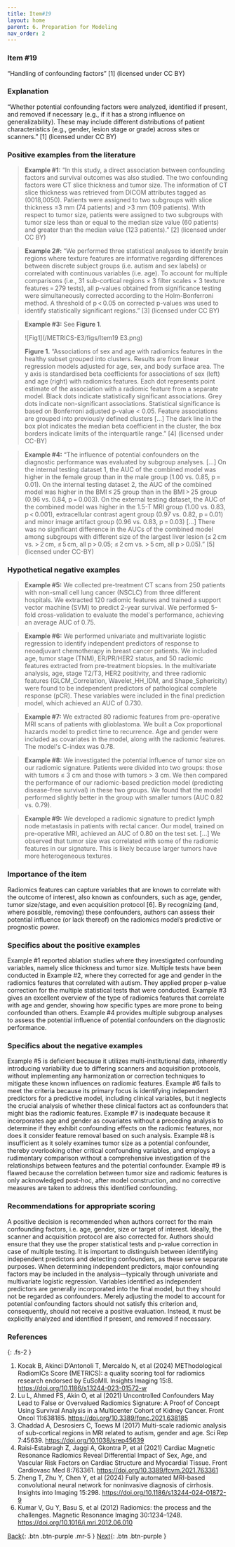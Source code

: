 ```yaml
---
title: Item#19
layout: home
parent: 6. Preparation for Modeling
nav_order: 2
---
```


### Item #19
“Handling of confounding factors” [1]  (licensed under CC BY)

### Explanation 
“Whether potential confounding factors were analyzed, identified if present, and removed if necessary (e.g., if it has a strong influence on generalizability). These may include different distributions of patient characteristics (e.g., gender, lesion stage or grade) across sites or scanners.” [1]  (licensed under CC BY)

### Positive examples from the literature
> **Example #1:** “In this study, a direct association between confounding factors and survival outcomes was also studied. The two confounding factors were CT slice thickness and tumor size. The information of CT slice thickness was retrieved from DICOM attributes tagged as (0018,0050). Patients were assigned to two subgroups with slice thickness ≤3 mm (74 patients) and >3 mm (109 patients). With respect to tumor size, patients were assigned to two subgroups with tumor size less than or equal to the median size value (60 patients) and greater than the median value (123 patients).” [2] (licensed under CC BY) 

> **Example 2#:** “We performed three statistical analyses to identify brain regions where texture features are informative regarding differences between discrete subject groups (i.e. autism and sex labels) or correlated with continuous variables (i.e. age). To account for multiple comparisons (i.e., 31 sub-cortical regions × 3 filter scales × 3 texture features = 279 tests), all p-values obtained from significance testing were simultaneously corrected according to the Holm-Bonferroni method. A threshold of p < 0.05 on corrected p-values was used to identify statistically significant regions.” [3] (licensed under CC BY)

> **Example #3:** See **Figure 1**.
>
>![Fig1](/METRICS-E3/figs/Item19 E3.png) 
>
> **Figure 1.** “Associations of sex and age with radiomics features in the healthy subset grouped into clusters. Results are from linear regression models adjusted for age, sex, and body surface area. The y axis is standardised beta coefficients for associations of sex (left) and age (right) with radiomics features. Each dot represents point estimate of the association with a radiomic feature from a separate model. Black dots indicate statistically significant associations. Grey dots indicate non-significant associations. Statistical significance is based on Bonferroni adjusted p-value < 0.05. Feature associations are grouped into previously defined clusters […] The dark line in the box plot indicates the median beta coefficient in the cluster, the box borders indicate limits of the interquartile range.” [4] (licensed under CC-BY)

> **Example #4:** “The influence of potential confounders on the diagnostic performance was evaluated by subgroup analyses. […]
On the internal testing dataset 1, the AUC of the combined model was higher in the female group than in the male group (1.00 vs. 0.85, p = 0.01). On the internal testing dataset 2, the AUC of the combined model was higher in the BMI ≤ 25 group than in the BMI > 25 group (0.96 vs. 0.84, p = 0.003). On the external testing dataset, the AUC of the combined model was higher in the 1.5-T MRI group (1.00 vs. 0.83, p < 0.001), extracellular contrast agent group (0.97 vs. 0.82, p = 0.01) and minor image artifact group (0.96 vs. 0.83, p = 0.03) […]
There was no significant difference in the AUCs of the combined model among subgroups with different size of the largest liver lesion (≤ 2 cm vs. > 2 cm, ≤ 5 cm, all p > 0.05; ≤ 2 cm vs. > 5 cm, all p > 0.05).” [5] (licensed under CC-BY)

### Hypothetical negative examples
> **Example #5:** We collected pre-treatment CT scans from 250 patients with non-small cell lung cancer (NSCLC) from three different hospitals. We extracted 120 radiomic features and trained a support vector machine (SVM) to predict 2-year survival. We performed 5-fold cross-validation to evaluate the model's performance, achieving an average AUC of 0.75.

> **Example #6:** We performed univariate and multivariate logistic regression to identify independent predictors of response to neoadjuvant chemotherapy in breast cancer patients. We included age, tumor stage (TNM), ER/PR/HER2 status, and 50 radiomic features extracted from pre-treatment biopsies. In the multivariate analysis, age, stage T2/T3, HER2 positivity, and three radiomic features (GLCM_Correlation, Wavelet_HH_IDM, and Shape_Sphericity) were found to be independent predictors of pathological complete response (pCR). These variables were included in the final prediction model, which achieved an AUC of 0.730.

> **Example #7:** We extracted 80 radiomic features from pre-operative MRI scans of patients with glioblastoma. We built a Cox proportional hazards model to predict time to recurrence. Age and gender were included as covariates in the model, along with the radiomic features. The model's C-index was 0.78.

> **Example #8:** We investigated the potential influence of tumor size on our radiomic signature. Patients were divided into two groups: those with tumors ≤ 3 cm and those with tumors > 3 cm. We then compared the performance of our radiomic-based prediction model (predicting disease-free survival) in these two groups. We found that the model performed slightly better in the group with smaller tumors (AUC 0.82 vs. 0.79).

> **Example #9:** We developed a radiomic signature to predict lymph node metastasis in patients with rectal cancer. Our model, trained on pre-operative MRI, achieved an AUC of 0.80 on the test set. […] We observed that tumor size was correlated with some of the radiomic features in our signature. This is likely because larger tumors have more heterogeneous textures.

### Importance of the item
Radiomics features can capture variables that are known to correlate with the outcome of interest, also known as confounders, such as age, gender, tumor size/stage, and even acquisition protocol [6]. By recognizing (and, where possible, removing) these confounders, authors can assess their potential influence (or lack thereof) on the radiomics model’s predictive or prognostic power. 

### Specifics about the positive examples
Example #1 reported ablation studies where they investigated confounding variables, namely slice thickness and tumor size. Multiple tests have been conducted in Example #2, where they corrected for age and gender in the radiomics features that correlated with autism. They applied proper p-value correction for the multiple statistical tests that were conducted. Example #3 gives an excellent overview of the type of radiomics features that correlate with age and gender, showing how specific types are more prone to being confounded than others. Example #4 provides multiple subgroup analyses to assess the potential influence of potential confounders on the diagnostic performance.

### Specifics about the negative examples
Example #5 is deficient because it utilizes multi-institutional data, inherently introducing variability due to differing scanners and acquisition protocols, without implementing any harmonization or correction techniques to mitigate these known influences on radiomic features. Example #6 fails to meet the criteria because its primary focus is identifying independent predictors for a predictive model, including clinical variables, but it neglects the crucial analysis of whether these clinical factors act as confounders that might bias the radiomic features. Example #7 is inadequate because it incorporates age and gender as covariates without a preceding analysis to determine if they exhibit confounding effects on the radiomic features, nor does it consider feature removal based on such analysis. Example #8 is insufficient as it solely examines tumor size as a potential confounder, thereby overlooking other critical confounding variables, and employs a rudimentary comparison without a comprehensive investigation of the relationships between features and the potential confounder. Example #9 is flawed because the correlation between tumor size and radiomic features is only acknowledged post-hoc, after model construction, and no corrective measures are taken to address this identified confounding.

### Recommendations for appropriate scoring
A positive decision is recommended when authors correct for the main confounding factors, i.e. age, gender, size or target of interest. Ideally, the scanner and acquisition protocol are also corrected for. Authors should ensure that they use the proper statistical tests and p-value correction in case of multiple testing.
It is important to distinguish between identifying independent predictors and detecting confounders, as these serve separate purposes. When determining independent predictors, major confounding factors may be included in the analysis—typically through univariate and multivariate logistic regression. Variables identified as independent predictors are generally incorporated into the final model, but they should not be regarded as confounders.
Merely adjusting the model to account for potential confounding factors should not satisfy this criterion and, consequently, should not receive a positive evaluation. Instead, it must be explicitly analyzed and identified if present, and removed if necessary.

### References

{: .fs-2 }

1. 	Kocak B, Akinci D’Antonoli T, Mercaldo N, et al (2024) METhodological RadiomICs Score (METRICS): a quality scoring tool for radiomics research endorsed by EuSoMII. Insights Imaging 15:8. https://doi.org/10.1186/s13244-023-01572-w
2. 	Lu L, Ahmed FS, Akin O, et al (2021) Uncontrolled Confounders May Lead to False or Overvalued Radiomics Signature: A Proof of Concept Using Survival Analysis in a Multicenter Cohort of Kidney Cancer. Front Oncol 11:638185. https://doi.org/10.3389/fonc.2021.638185
3. 	Chaddad A, Desrosiers C, Toews M (2017) Multi-scale radiomic analysis of sub-cortical regions in MRI related to autism, gender and age. Sci Rep 7:45639. https://doi.org/10.1038/srep45639
4. 	Raisi-Estabragh Z, Jaggi A, Gkontra P, et al (2021) Cardiac Magnetic Resonance Radiomics Reveal Differential Impact of Sex, Age, and Vascular Risk Factors on Cardiac Structure and Myocardial Tissue. Front Cardiovasc Med 8:763361. https://doi.org/10.3389/fcvm.2021.763361
5. 	Zheng T, Zhu Y, Chen Y, et al (2024) Fully automated MRI-based convolutional neural network for noninvasive diagnosis of cirrhosis. Insights into Imaging 15:298. https://doi.org/10.1186/s13244-024-01872-9
6. 	Kumar V, Gu Y, Basu S, et al (2012) Radiomics: the process and the challenges. Magnetic Resonance Imaging 30:1234–1248. https://doi.org/10.1016/j.mri.2012.06.010

[Back](https://radiomic.github.io/METRICS-E3/docs/Preparation%20for%20Modeling%20(Item%2018-19)/Item%2018.html){: .btn .btn-purple  .mr-5  }
[Next](https://radiomic.github.io/METRICS-E3/docs/Metrics%20and%20Comparison%20(Item%2020-25)/Item%2020.html){: .btn .btn-purple   }